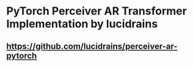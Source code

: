 # PyTorch Perceiver AR Transformer Implementation by lucidrains
## https://github.com/lucidrains/perceiver-ar-pytorch
